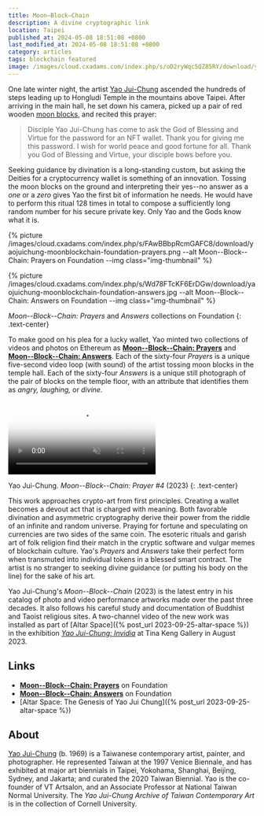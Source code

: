```yaml
---
title: Moon–Block–Chain
description: A divine cryptographic link
location: Taipei
published_at: 2024-05-08 18:51:08 +0800
last_modified_at: 2024-05-08 18:51:08 +0800
category: articles
tags: blockchain featured
image: /images/cloud.cxadams.com/index.php/s/oD2ryWqc5QZ85RY/download/yaojuichung-moonblockchain-prayer-04.jpg
---
```


One late winter night, the artist [Yao Jui-Chung] ascended the hundreds of steps
leading up to Hongludi Temple in the mountains above Taipei. After arriving in
the main hall, he set down his camera, picked up a pair of red wooden [moon
blocks], and recited this prayer:

> Disciple Yao Jui-Chung has come to ask the God of Blessing and Virtue
> for the password for an NFT wallet. Thank you for giving me this
> password. I wish for world peace and good fortune for all. Thank you
> God of Blessing and Virtue, your disciple bows before you.

Seeking guidance by divination is a long-standing custom, but asking the Deities
for a cryptocurrency wallet is something of an innovation. Tossing the moon
blocks on the ground and interpreting their yes--no answer as a *one* or a
*zero* gives Yao the first bit of information he needs. He would have to perform
this ritual 128 times in total to compose a sufficiently long random number for
his secure private key. Only Yao and the Gods know what it is.

{% picture /images/cloud.cxadams.com/index.php/s/FAwBBbpRcmGAFC8/download/yaojuichung-moonblockchain-foundation-prayers.png --alt Moon--Block--Chain: Prayers on Foundation --img class="img-thumbnail" %}

{% picture /images/cloud.cxadams.com/index.php/s/Wd78FTcKF6ErDGw/download/yaojuichung-moonblockchain-foundation-answers.jpg --alt Moon--Block--Chain: Answers on Foundation --img class="img-thumbnail" %}

*Moon--Block--Chain: Prayers* and *Answers* collections on Foundation
{: .text-center}

To make good on his plea for a lucky wallet, Yao minted two collections of
videos and photos on Ethereum as **[Moon--Block--Chain: Prayers]** and
**[Moon--Block--Chain: Answers]**. Each of the sixty-four *Prayers* is a unique
five-second video loop (with sound) of the artist tossing moon blocks in the
temple hall. Each of the sixty-four *Answers* is a unique still photograph of
the pair of blocks on the temple floor, with an attribute that identifies them
as *angry, laughing,* or *divine.*

<!-- Before you ask: this is a *performance*. You won't figure out Yao's private key -->
<!-- from these collections. -->

<p>
<video
  autoplay muted loop playsinline
  preload="metadata"
  src="/videos/cloud.cxadams.com/index.php/s/673mojn8sLkDWWS/download/yaojuichung-moonblockchain-prayer-04.mp4"
  type="video/mp4"
  poster="{% picture meta /images/cloud.cxadams.com/index.php/s/oD2ryWqc5QZ85RY/download/yaojuichung-moonblockchain-prayer-04.jpg %}"
></video>
</p>

Yao Jui-Chung. *Moon--Block--Chain: Prayer #4* (2023)
{: .text-center}

This work approaches crypto-art from first principles. Creating a wallet becomes
a devout act that is charged with meaning. Both favorable divination and
asymmetric cryptography derive their power from the riddle of an infinite and
random universe. Praying for fortune and speculating on currencies are two sides
of the same coin. The esoteric rituals and garish art of folk religion find
their match in the cryptic software and vulgar memes of blockchain
culture. Yao's *Prayers* and *Answers* take their perfect form when transmuted
into individual tokens in a blessed smart contract. The artist is no stranger to
seeking divine guidance (or putting his body on the line) for the sake of his
art.

Yao Jui-Chung's *Moon--Block--Chain* (2023) is the latest entry in his catalog
of photo and video performance artworks made over the past three decades. It
also follows his careful study and documentation of Buddhist and Taoist
religious sites. A two-channel video of the new work was installed as part of
[Altar Space]({% post_url 2023-09-25-altar-space %}) in the exhibition *[Yao
Jui-Chung: Invidia]* at Tina Keng Gallery in August 2023.

## Links

* **[Moon--Block--Chain: Prayers]** on Foundation
* **[Moon--Block--Chain: Answers]** on Foundation
* [Altar Space: The Genesis of Yao Jui Chung]({% post_url 2023-09-25-altar-space %})

## About

[Yao Jui-Chung] (b. 1969) is a Taiwanese contemporary artist, painter, and
photographer. He represented Taiwan at the 1997 Venice Biennale, and has
exhibited at major art biennials in Taipei, Yokohama, Shanghai, Beijing, Sydney,
and Jakarta; and curated the 2020 Taiwan Biennial. Yao is the co-founder of VT
Artsalon, and an Associate Professor at National Taiwan Normal University. The
*Yao Jui-Chung Archive of Taiwan Contemporary Art* is in the collection of
Cornell University.

[Yao Jui-Chung]: https://www.yaojuichung.com/
[moon blocks]: https://en.wikipedia.org/wiki/Jiaobei
[Moon--Block--Chain: Prayers]: https://foundation.app/collection/moon-block-chain-prayers
[Moon--Block--Chain: Answers]: https://foundation.app/collection/moon-block-chain-answers
[Yao Jui-Chung: Invidia]: https://www.tinakenggallery.com/en/exhibitions/243-invidia/press_release_text/

